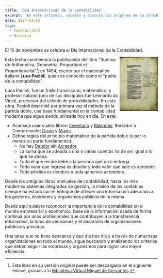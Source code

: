 ```yaml
---
title: 'Día Internacional de la Contabilidad'
excerpt: 'En este artículo, celebro y discuto los orígenes de la contabilidad además de a su "padre": Luca Pacioli.'
date: 2024-11-10
tags:
  - Contabilidad
  - Historia
---
```


El 10 de noviembre se celebra el Dia Internacional de la Contabilidad.

<img style="float: right;width: 25%;" src="/images/Libro_Suma_Artithmetica.jpg">

Esta fecha conmemora la publicación del libro "Summa de Arithmetica, Geometria, Proportioni et Proportionalità"[^1]; en 1494, escrito por el matemático italiano **Luca Pacioli**, quien es conocido como el "padre de la contabilidad".

Luca Pacioli, fue un fraile franciscano, matemático, y profesor italiano (uno de sus discípulos fue Leonardo da Vinci), precursor del cálculo de probabilidades. En esta obra, Pacioli describió por primera vez el método de la partida doble, una base fundamental en la contabilidad moderna que sigue siendo utilizada hoy en día. En este:
- Aconseja usar cuatro libros: [Inventario](https://es.wikipedia.org/wiki/Inventario) y [Balances](https://es.wikipedia.org/wiki/Balance_general); Borrador o Comprobante; [Diario](https://es.wikipedia.org/wiki/Libro_diario_(contabilidad)) y [Mayor](https://es.wikipedia.org/wiki/Libro_mayor).
- Define reglas del principio matemático de la partida doble (o por lo menos su parte fundamental):
  - No hay [Deudor](https://es.wikipedia.org/wiki/Deudor) sin [Acreedor](https://es.wikipedia.org/wiki/Acreedor).
  - La suma que se adeuda a una o varias cuentas ha de ser igual a lo que se abona.
  - Todo el que recibe debe a la persona que da o entrega.
  - Todo valor que ingresa es deudor y todo valor que sale es acreedor.
  - Toda pérdida es deudora y toda ganancia acreedora.

Desde los antiguos libros manuales de contabilidad, hasta los más modernos sistemas integrados de gestión, la misión de los contables siempre ha estado con el enfoque de ofrecer una información adecuada a los gestores, inversores y organismos públicos de la misma.

Desde aquí quisiera reconocer la importancia de la contabilidad en el mundo empresarial y económico, base de la información usada de forma continua por unos profesionales que contribuyen a la transferencia informativa, la toma de decisiones y el desarrollo de organizaciones públicas y privadas.

Una tarea que no tiene descanso y que día tras día y a través de numerosas organizaciones en todo el mundo, sigue buscando y analizando los criterios que deben seguir las empresas y organismos para lograr una mayor eficiencia.

[^1]: Este libro en su versión original puede ser descargado en el siguiente enlace, gracias a la [Biblioteca Virtual Miguel de Cervantes](https://www.cervantesvirtual.com/obra/summa-de-arithmetica-geometria-proportioni-et-proportionalita-1048443/).
